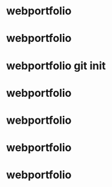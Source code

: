 # webportfolio
# webportfolio
# webportfolio git init
# webportfolio
# webportfolio
# webportfolio
# webportfolio
